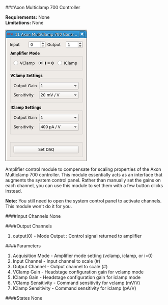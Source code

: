 ###Axon Multiclamp 700 Controller

**Requirements:** None  
**Limitations:** None  

![Module GUI](axon-multiclamp700.png)

<!--start-->
Amplifier control module to compensate for scaling properties of the Axon Multiclamp 700 controller. This module essentially acts as an interface that augments the system control panel. Rather than manually set the gains on each channel, you can use this module to set them with a few button clicks instead.   
<!--end-->

**Note:** You still need to open the system control panel to activate channels. This module won't do it for you.  

####Input Channels
None  

####Output Channels  
1. output(0) - Mode Output : Control signal returned to amplifier

####Parameters
1. Acquisition Mode - Amplifier mode setting (vclamp, iclamp, or i=0)
1. Input Channel - Input channel to scale (#)
2. Output Channel - Output channel to scale (#)
3. VClamp Gain - Headstage configuration gain for vclamp mode
4. IClamp Gain - Headstage configuration gain for iclamp mode
5. VClamp Sensitivity - Command sensitivity for vclamp (mV/V)
6. IClamp Sensitivity - Command sensitivity for iclamp (pA/V)

####States
None
